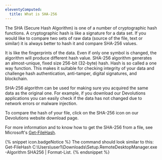 ```yaml
---
eleventyComputed:
  title: What is SHA-256
---
```

The SHA (Secure Hash Algorithm) is one of a number of cryptographic hash functions. A cryptographic hash is like a signature for a data set. If you would like to compare two sets of raw data (source of the file, text or similar) it is always better to hash it and compare SHA-256 values.

It is like the fingerprints of the data. Even if only one symbol is changed, the algorithm will produce different hash value. SHA-256 algorithm generates an almost-unique, fixed size 256-bit (32-byte) hash. Hash is so called a one way function. This makes it suitable for checking integrity of your data and challenge hash authentication, anti-tamper, digital signatures, and blockchain.

SHA-256 algorithm can be used for making sure you acquired the same data as the original one. For example, if you download our Devolutions applications you can easily check if the data has not changed due to network errors or malware injection.

To compare the hash of your file, click on the SHA-256 icon on our Devolutions website download page.

For more information and to know how to get the SHA-256 from a file, see Microsoft's [Get-FileHash](https://docs.microsoft.com/en-us/powershell/module/microsoft.powershell.utility/get-filehash?view=powershell-7.2).

{% snippet icon.badgeNotice %}
The command should look similar to this: Get-FileHash C:\Users\user1\Downloads\Setup.RemoteDesktopManager.exe -Algorithm SHA256 | Format-List. 
{% endsnippet %}
